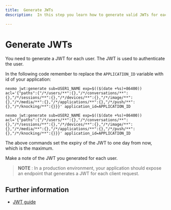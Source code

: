 ```yaml
---
title:  Generate JWTs
description:  In this step you learn how to generate valid JWTs for each User in your Conversation

---
```


Generate JWTs
=============

You need to generate a JWT for each user. The JWT is used to authenticate the user.

In the following code remember to replace the `APPLICATION_ID` variable with id of your application:

```shell
nexmo jwt:generate sub=USER1_NAME exp=$(($(date +%s)+86400)) acl='{"paths":{"/*/users/**":{},"/*/conversations/**":{},"/*/sessions/**":{},"/*/devices/**":{},"/*/image/**":{},"/*/media/**":{},"/*/applications/**":{},"/*/push/**":{},"/*/knocking/**":{}}}' application_id=APPLICATION_ID

nexmo jwt:generate sub=USER2_NAME exp=$(($(date +%s)+86400)) acl='{"paths":{"/*/users/**":{},"/*/conversations/**":{},"/*/sessions/**":{},"/*/devices/**":{},"/*/image/**":{},"/*/media/**":{},"/*/applications/**":{},"/*/push/**":{},"/*/knocking/**":{}}}' application_id=APPLICATION_ID
```

The above commands set the expiry of the JWT to one day from now, which is the maximum.

Make a note of the JWT you generated for each user.

> **NOTE** : In a production environment, your application should expose an endpoint that generates a JWT for each client request.

Further information
-------------------

* [JWT guide](/concepts/guides/authentication#json-web-tokens-jwt)

